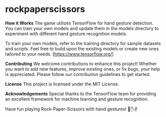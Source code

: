 # rockpaperscissors

**How it Works**
The game utilizes TensorFlow for hand gesture detection. You can train your own models and update them in the models directory to experiment with different hand gesture recognition models.

To train your own models, refer to the training directory for sample datasets and scripts. Feel free to build upon the existing models or create new ones tailored to your needs.
[https://www.tensorflow.org/]
 
**Contributing**
We welcome contributions to enhance this project! Whether you want to add new features, improve existing ones, or fix bugs, your help is appreciated. Please follow our contribution guidelines to get started.

**License**
This project is licensed under the MIT License.

**Acknowledgements**
Special thanks to the TensorFlow team for providing an excellent framework for machine learning and gesture recognition.

Have fun playing Rock-Paper-Scissors with hand gestures! 🤘✋✌️
